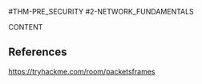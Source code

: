 #THM-PRE_SECURITY #2-NETWORK_FUNDAMENTALS

CONTENT
## References

https://tryhackme.com/room/packetsframes